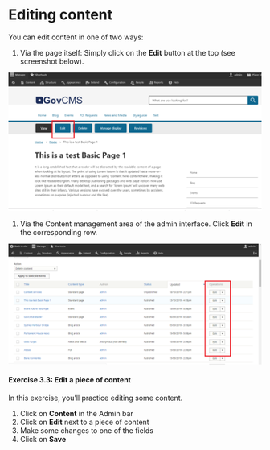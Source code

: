 # Editing content

You can edit content in one of two ways:

1. Via the page itself: Simply click on the **Edit** button at the top \(see screenshot below\). 

![](../.gitbook/assets/40%20%281%29.png)

1. Via the Content management area of the admin interface. Click **Edit** in the corresponding row. 

![](../.gitbook/assets/41.png)

#### Exercise 3.3: Edit a piece of content

In this exercise, you’ll practice editing some content.

1. Click on **Content** in the Admin bar
2. Click on **Edit** next to a piece of content
3. Make some changes to one of the fields
4. Click on **Save**

### 

